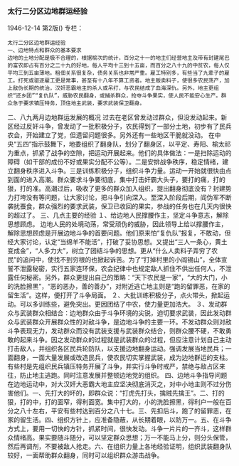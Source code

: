 ### 太行二分区边地群运经验

1946-12-14
第2版()
专栏：

    太行二分区边地群运经验
    一、边地特点和群众的基本要求
    边地的土地分配是极不合理的，根据榆次的统计，百分之十一的地主们经营地主及带有封建尾巴的富农即占有百分之二十九的好地，每人平均十三到十五亩，而百分之八十九的中贫农，每人仅平均三到五亩薄地。租佃关系很复杂，债务关系也非常严重。雇工特别多，有些当了九辈子的雇工。打死或驱逐雇工更是常事，甚至有十八年不算工资者。地主贩卖料子，使很多农民荡产，加上敌伪长期的统治，汉奸恶霸地主的杀人或吊打，与农民结成了血海深仇。另外，地主更组织“还乡团”“复仇队”，威胁农民翻身，或捕杀群众，抢夺斗争果实，使人民不能安心生产。群众急于要求镇压特务，顶住地主武装，要求武装保卫翻身。
  二、八九两月边地群运发展的概况
    过去在老区曾发动过群众，但没发动起来。新区经过反奸斗争，曾发动了一批积极分子，农民得到了一部分土地，初步有了民兵农会，开始建立了党，但遗留问题很多。另外还有一些地区干脆就没动。
    在中央“五四”指示鼓舞下，地委组织了翻身队，划分了翻身区，以平定、寿阳、榆太祁为重点，抓紧了战争的空隙，把运动开展起来。他们的具体做法：一是扫除运动的障碍（如干部的成份不好或果实分配不公等）。二是安排战争秩序，稳定情绪，建立翻身秩序进入斗争。三是训练积极分子，组织斗争力量。运动一开始就很快由点到面的进入高潮。群众要求斗争要彻底，集中打击奸霸大头子，要打的痛，打的狠，打的准。高潮过后，吸收了更多的群众加入组织，提出翻身彻底没有？封建势力打垮没有等问题，让大家讨论，把斗争引向深入。至深入阶段后期，阎伪军不断袭扰蚕食，群众强烈的要求武装，保卫已收回的果实，参战的任务也在几天内很快的超过了。
  三、几点主要的经验
    １、给边地人民撑腰作主，坚定斗争意志，解除思想顾虑。
    边地人民的处境动荡，常受顽伪的威胁，因此领导上给以撑腰作主，解除思想顾虑是开展边地斗争的首要问题。他们原来怕“复仇队”报复，不敢动，但经大家讨论，认定“当绵羊不能活”，打破了妥协思想。又提出“三人一条心，黄土变成金”，“人多力大”，树立了团结斗争的思想。更从“什么人卖料子弄穷了农民”的追问中，使找不到穷根的也掀起诉苦。为了“打掉村里的小阎锡山”，全体宣誓不泄露秘密，实行五家连环保，农会纪律中也规定敌人抓住不供出任何人，不泄露任何秘密。另外，群众更提出自己的策略：“天下农民是一家”，“大的大门，小的洗脸擦黑”，“恶的恶办，善的善办”，对附近逃亡地主则是“跑的留罪恶，在家的留生活”。这样，便打开了斗争局面。
    ２、大批训练积极分子，点火带头，掀起运动。可以多训练些，避免突出。更因团结了中农，使力量更加浩大。
    ３、发动群众与武装群众相结合：边地群众由于斗争环境的尖锐，迫切要求武装，因此发动群众与武装群众开展群众性的对敌斗争，是边地斗争的主要一环。不发动群众则对敌斗争表现无力，发动群众而没有武装支援与武装群众结合，则群众腰不硬，不敢勇敢的起来斗争。因之发动群众的过程就是武装群众的过程，但应注意计划自己主动打击敌人，并组织各区民兵轮防队，以支援边地翻身运动。强调发展当地民兵；一面翻身，一面大量发展或改造民兵，使农民切实掌握武装，成为边地群运的支柱。有些村是先组织民兵镇压特务开展了斗争，并实行斗争时戒严，禁绝与敌占区来往，防止地主逃跑。同时注意发展并整顿边地党的组织。
  四、边地斗争指导问题
    在边地运动中，对大汉奸大恶霸大地主应坚决彻底消灭之，对中小地主则不过分伤害他们。一、先打大的坏的，即群众说：“打虎先打头，擒贼先擒王”。二、打的狠，打的中，打的面窄，得利面宽。集中打大的，小的洗脸擦黑，得利户一般在百分之八十左右，平安有些村达到百分之八十七。三、先扣后斗，跑了的留罪恶，在家的留生活。四、组织方针上，应准备隐蔽，从长期着眼，以防万一。五、在斗争方式上，要用一切快的方针，抓紧时间，很快发动。斗争一片片的一齐斗，这样群众情绪高。果实要随斗随分，可以坚定群众思想；万一不能马上分，则分头保管，然后再调剂，不要被敌人抢走。六、在组织力量上各地经验证明，组织武装翻身队较好，一面帮助群众翻身，同时可以组织群众游击战争。
